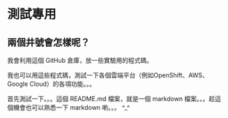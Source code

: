 # 測試專用

## 兩個井號會怎樣呢？

我會利用這個 GitHub 倉庫，放一些實驗用的程式碼。

我也可以用這些程式碼，測試一下各個雲端平台（例如OpenShift、AWS、Google Cloud）的各項功能。。。

首先測試一下。。。這個 README.md 檔案，就是一個 markdown 檔案。。。趁這個機會也可以熟悉一下 markdown 喲。。。 ^_^
